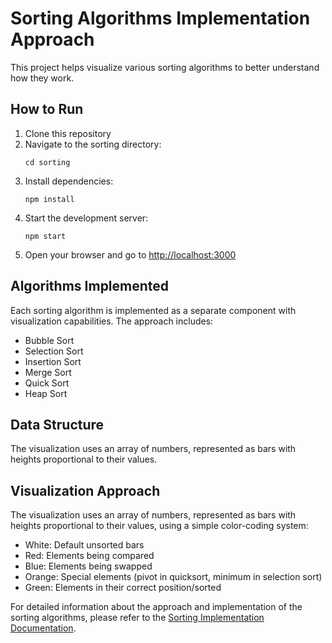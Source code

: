 # Sorting Algorithms Implementation Approach

This project helps visualize various sorting algorithms to better understand how they work.

## How to Run

1. Clone this repository
2. Navigate to the sorting directory:
   ```
   cd sorting
   ```
3. Install dependencies:
   ```
   npm install
   ```
4. Start the development server:
   ```
   npm start
   ```
5. Open your browser and go to [http://localhost:3000](http://localhost:3000)

## Algorithms Implemented
Each sorting algorithm is implemented as a separate component with visualization capabilities. The approach includes:
- Bubble Sort
- Selection Sort
- Insertion Sort
- Merge Sort
- Quick Sort
- Heap Sort

## Data Structure

The visualization uses an array of numbers, represented as bars with heights proportional to their values.

## Visualization Approach

The visualization uses an array of numbers, represented as bars with heights proportional to their values, using a simple color-coding system:

- White: Default unsorted bars
- Red: Elements being compared
- Blue: Elements being swapped
- Orange: Special elements (pivot in quicksort, minimum in selection sort)
- Green: Elements in their correct position/sorted

For detailed information about the approach and implementation of the sorting algorithms, please refer to the [Sorting Implementation Documentation](./sorting/README.md). 